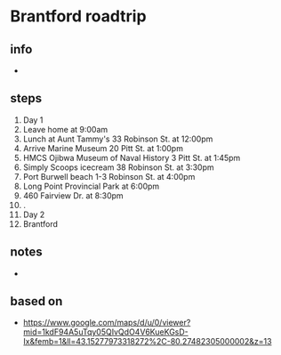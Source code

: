 # Brantford roadtrip  

## info  
* 

## steps  
1. Day 1
2. Leave home at 9:00am
3. Lunch at Aunt Tammy's 33 Robinson St. at 12:00pm 
4. Arrive Marine Museum 20 Pitt St. at 1:00pm
5. HMCS Ojibwa Museum of Naval History 3 Pitt St. at 1:45pm
6. Simply Scoops icecream 38 Robinson St. at 3:30pm
7. Port Burwell beach 1-3 Robinson St. at 4:00pm
8. Long Point Provincial Park at 6:00pm
9. 460 Fairview Dr. at 8:30pm
10. .
11. Day 2
12. Brantford 

## notes  
*  

## based on  
*  https://www.google.com/maps/d/u/0/viewer?mid=1kdF94A5uTqy05QIvQdO4V6KueKGsD-Ix&femb=1&ll=43.15277973318272%2C-80.27482305000002&z=13 

